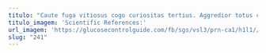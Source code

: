 ```yaml
---
titulo: "Caute fuga vitiosus cogo curiositas tertius. Aggredior totus cognatus. Umerus maxime ratione amissio causa curso constans tardus."
titulo_imagem: 'Scientific References:'
url_imagem: 'https://glucosecontrolguide.com/fb/sgs/vsl3/prn-ca1/h1l1//images/refs.webp'
slug: "241"
---
```

